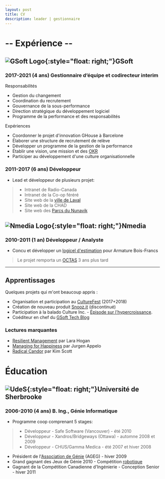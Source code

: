 ```yaml
---
layout: post
title: CV
description: leader | gestionnaire
---
```


-- Expérience --
================

![GSoft Logo](/me/assets/images/g50.jpg "GSoft Logo"){:style="float: right;"}GSoft
------------

### 2017-2021 (4 ans) **Gestionnaire d’équipe et codirecteur interim** ###
Responsabilités
-	Gestion du changement
-	Coordination du recrutement
-	Gouvernance de la sous-performance
-	Direction stratégique du développement logiciel
-	Programme de la performance et des responsabilités 


Expériences
-	Coordonner le projet d'innovation GHouse à Barcelone
-	Élaborer une structure de recrutement de relève
-	Développer un programme de la gestion de la performance 
-	Établir une vision, une mission et des [OKR](https://rework.withgoogle.com/guides/set-goals-with-okrs/steps/introduction/)
-	Participer au développement d'une culture organisationnelle


### 2011-2017 (6 ans) **Développeur** ###

-	Lead et développeur de plusieurs projet:
>-	Intranet de Radio-Canada
>-	Intranet de la Co-op féréré
>-	Site web de la [ville de Laval](https://www.laval.ca/)
>-	Site web de la CHAD
>-	Site web des [Parcs du Nunavik](https://www.nunavikparks.ca/)

![Nmedia Logo](/me/assets/images/nms50.jpg "Nmedia Logo"){:style="float: right;"}Nmedia
------------

### 2010-2011 (1 an) **Développeur / Analyste** ###
- Concu et développer un [logicel d'estimation](https://www.nmedia.ca/en-ca/achievements/armatures-bois-francs) pour Armature Bois-Francs
> Le projet remporta un [OCTAS](https://www.nmedia.ca/articles/armatures-bois-francs-nmedia-remportent-octas) 3 ans plus tard

***

Apprentissages
-------------
Quelques projets qui m'ont beaucoup appris :
- Organisation et participation au [CultureFest](https://mtlnewtech.medium.com/culturefest-montreal-04-12-17-7dd015d0d9ea) (2017+2018)
- Création de nouveau produit [Snooz.it](https://drdeteck.github.io/snoozit-landing-page/) (discontinué)
- Participation à la balado Culture Inc. - [Épisode sur l'hypercroissance](http://cultureincpodcast.com/index.php/2019/12/10/11-culture-et-hypercroissance-philippe-lavoie/).
- Coéditeur en chef du [GSoft Tech Blog](https://medium.com/gsoft-tech)

### Lectures marquantes ###
- [Resilient Management](https://resilient-management.com/) par Lara Hogan
- [Managing for Happiness](https://jurgenappelo.com/managing-for-happiness/) par Jurgen Appelo
- [Radical Candor](https://www.radicalcandor.com/) par Kim Scott

Éducation
============

![UdeS](/me/assets/images/udes50.jpg "UdeS Logo"){:style="float: right;"}Université de Sherbrooke
------------

### 2006-2010 (4 ans) **B. Ing., Génie Informatique** ###
- Programme coop comprenant 5 stages:
>- Développeur - Safe Software (Vancouver) - été 2010
>- Développeur - Xandros/Bridgeways (Ottawa) - automne 2008 et 2009
>- Développeur - CHUS/Gamma Medica - été 2007 et hiver 2008
- Président de l'[Association de Génie](https://www.ageg.ca/) (AGEG) - hiver 2009
- Grand gagnant des Jeux de Génie 2010 - Compétition [robotique](https://www.youtube.com/watch?v=Z3ERyYSB9WI)
- Gagnant de la Compétition Canadienne d'Ingénierie - Conception Senior - hiver 2011
